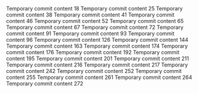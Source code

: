 Temporary commit content 18
Temporary commit content 25
Temporary commit content 38
Temporary commit content 41
Temporary commit content 46
Temporary commit content 52
Temporary commit content 65
Temporary commit content 67
Temporary commit content 72
Temporary commit content 91
Temporary commit content 93
Temporary commit content 96
Temporary commit content 126
Temporary commit content 144
Temporary commit content 163
Temporary commit content 174
Temporary commit content 176
Temporary commit content 192
Temporary commit content 195
Temporary commit content 201
Temporary commit content 211
Temporary commit content 216
Temporary commit content 217
Temporary commit content 242
Temporary commit content 252
Temporary commit content 255
Temporary commit content 261
Temporary commit content 264
Temporary commit content 272
